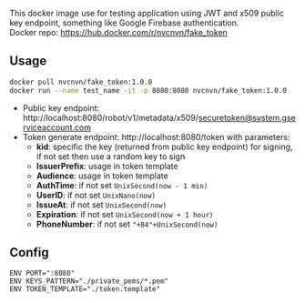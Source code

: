 This docker image use for testing application using JWT and x509 public key endpoint, something like Google Firebase authentication.  
Docker repo: https://hub.docker.com/r/nvcnvn/fake_token

## Usage
```sh
docker pull nvcnvn/fake_token:1.0.0
docker run --name test_name -it -p 8080:8080 nvcnvn/fake_token:1.0.0
```

* Public key endpoint: http://localhost:8080/robot/v1/metadata/x509/securetoken@system.gserviceaccount.com
* Token generate endpoint: http://localhost:8080/token with parameters:  
    * **kid**: specific the key (returned from public key endpoint) for signing, if not set then use a random key to sign
    * **IssuerPrefix**: usage in token template
    * **Audience**: usage in token template
    * **AuthTime**: if not set `UnixSecond(now - 1 min)`
    * **UserID**: if not set `UnixNano(now)`
    * **IssueAt**: if not set `UnixSecond(now)`
    * **Expiration**: if not set `UnixSecond(now + 1 hour)`
    * **PhoneNumber**: if not set `"+84"+UnixSecond(now)`

## Config
```
ENV PORT=":8080"
ENV KEYS_PATTERN="./private_pems/*.pem"
ENV TOKEN_TEMPLATE="./token.template"
```
